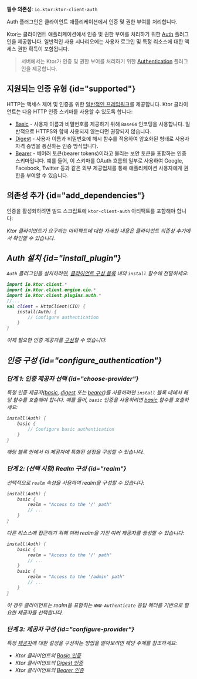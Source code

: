 [//]: # (title: Ktor 클라이언트에서의 인증 및 권한 부여)

<show-structure for="chapter" depth="2"/>
<primary-label ref="client-plugin"/>

<tldr>
<p>
<b>필수 의존성</b>: <code>io.ktor:ktor-client-auth</code>
</p>
</tldr>

<link-summary>
Auth 플러그인은 클라이언트 애플리케이션에서 인증 및 권한 부여를 처리합니다.
</link-summary>

Ktor는 클라이언트 애플리케이션에서 인증 및 권한 부여를 처리하기 위한 [Auth](https://api.ktor.io/ktor-client-auth/io.ktor.client.plugins.auth/-auth) 플러그인을 제공합니다. 일반적인 사용 시나리오에는 사용자 로그인 및 특정 리소스에 대한 액세스 권한 획득이 포함됩니다.

> 서버에서는 Ktor가 인증 및 권한 부여를 처리하기 위한 [Authentication](server-auth.md) 플러그인을 제공합니다.

## 지원되는 인증 유형 {id="supported"}

HTTP는 액세스 제어 및 인증을 위한 [일반적인 프레임워크](https://developer.mozilla.org/en-US/docs/Web/HTTP/Authentication)를 제공합니다. Ktor 클라이언트는 다음 HTTP 인증 스키마를 사용할 수 있도록 합니다:

*   [Basic](client-basic-auth.md) - 사용자 이름과 비밀번호를 제공하기 위해 `Base64` 인코딩을 사용합니다. 일반적으로 HTTPS와 함께 사용되지 않는다면 권장되지 않습니다.
*   [Digest](client-digest-auth.md) - 사용자 이름과 비밀번호에 해시 함수를 적용하여 암호화된 형태로 사용자 자격 증명을 통신하는 인증 방식입니다.
*   [Bearer](client-bearer-auth.md) - 베어러 토큰(bearer tokens)이라고 불리는 보안 토큰을 포함하는 인증 스키마입니다. 예를 들어, 이 스키마를 OAuth 흐름의 일부로 사용하여 Google, Facebook, Twitter 등과 같은 외부 제공업체를 통해 애플리케이션 사용자에게 권한을 부여할 수 있습니다.

## 의존성 추가 {id="add_dependencies"}

인증을 활성화하려면 빌드 스크립트에 `ktor-client-auth` 아티팩트를 포함해야 합니다:

<var name="artifact_name" value="ktor-client-auth"/>
<Tabs group="languages">
    <TabItem title="Gradle (Kotlin)" group-key="kotlin">
        <code-block lang="Kotlin" code="            implementation(&quot;io.ktor:%artifact_name%:$ktor_version&quot;)"/>
    </TabItem>
    <TabItem title="Gradle (Groovy)" group-key="groovy">
        <code-block lang="Groovy" code="            implementation &quot;io.ktor:%artifact_name%:$ktor_version&quot;"/>
    </TabItem>
    <TabItem title="Maven" group-key="maven">
        <code-block lang="XML" code="            &lt;dependency&gt;&#10;                &lt;groupId&gt;io.ktor&lt;/groupId&gt;&#10;                &lt;artifactId&gt;%artifact_name%-jvm&lt;/artifactId&gt;&#10;                &lt;version&gt;${ktor_version}&lt;/version&gt;&#10;            &lt;/dependency&gt;"/>
    </TabItem>
</Tabs>
<p>
    Ktor 클라이언트가 요구하는 아티팩트에 대한 자세한 내용은 <Links href="/ktor/client-dependencies" summary="기존 프로젝트에 클라이언트 의존성을 추가하는 방법을 알아보세요.">클라이언트 의존성 추가</Links>에서 확인할 수 있습니다.
</p>

## Auth 설치 {id="install_plugin"}
`Auth` 플러그인을 설치하려면, [클라이언트 구성 블록](client-create-and-configure.md#configure-client) 내의 `install` 함수에 전달하세요:

```kotlin
import io.ktor.client.*
import io.ktor.client.engine.cio.*
import io.ktor.client.plugins.auth.*
//...
val client = HttpClient(CIO) {
    install(Auth) {
        // Configure authentication
    }
}
```
이제 필요한 인증 제공자를 [구성](#configure_authentication)할 수 있습니다.

## 인증 구성 {id="configure_authentication"}

### 단계 1: 인증 제공자 선택 {id="choose-provider"}

특정 인증 제공자([basic](client-basic-auth.md), [digest](client-digest-auth.md) 또는 [bearer](client-bearer-auth.md))를 사용하려면 `install` 블록 내에서 해당 함수를 호출해야 합니다. 예를 들어, `basic` 인증을 사용하려면 [basic](https://api.ktor.io/ktor-client-auth/io.ktor.client.plugins.auth.providers/basic.html) 함수를 호출하세요:

```kotlin
install(Auth) {
    basic {
        // Configure basic authentication
    }
}
```
해당 블록 안에서 이 제공자에 특화된 설정을 구성할 수 있습니다.

### 단계 2: (선택 사항) Realm 구성 {id="realm"}

선택적으로 `realm` 속성을 사용하여 realm을 구성할 수 있습니다:

```kotlin
install(Auth) {
    basic {
        realm = "Access to the '/' path"
        // ...
    }
}
```

다른 리소스에 접근하기 위해 여러 realm을 가진 여러 제공자를 생성할 수 있습니다:

```kotlin
install(Auth) {
    basic {
        realm = "Access to the '/' path"
        // ...
    }
    basic {
        realm = "Access to the '/admin' path"
        // ...
    }
}
```

이 경우 클라이언트는 realm을 포함하는 `WWW-Authenticate` 응답 헤더를 기반으로 필요한 제공자를 선택합니다.

### 단계 3: 제공자 구성 {id="configure-provider"}

특정 [제공자](#supported)에 대한 설정을 구성하는 방법을 알아보려면 해당 주제를 참조하세요:
*   Ktor 클라이언트의 [Basic 인증](client-basic-auth.md)
*   Ktor 클라이언트의 [Digest 인증](client-digest-auth.md)
*   Ktor 클라이언트의 [Bearer 인증](client-bearer-auth.md)